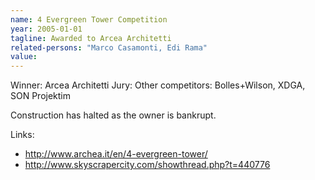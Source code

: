 ```yaml
---
name: 4 Evergreen Tower Competition
year: 2005-01-01
tagline: Awarded to Arcea Architetti
related-persons: "Marco Casamonti, Edi Rama"
value:
---
```


Winner: Arcea Architetti
Jury:
Other competitors: Bolles+Wilson, XDGA, SON Projektim

Construction has halted as the owner is bankrupt.



Links:
* <http://www.archea.it/en/4-evergreen-tower/>
* <http://www.skyscrapercity.com/showthread.php?t=440776>
